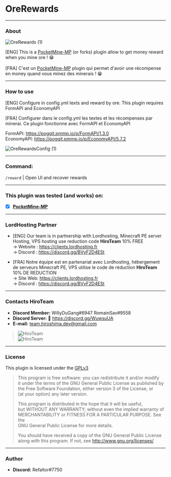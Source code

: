 # OreRewards
---
### About
![OreRewards (1)](https://user-images.githubusercontent.com/65712904/110148695-6cb55680-7ddd-11eb-9c2e-91c72b132aea.png)

[ENG] This is a [PocketMine-MP](https://github.com/pmmp/PocketMine-MP) (or forks) plugin allow to get money reward when you mine ore ! :grin:<br/><br/>
[FRA] C'est un [PocketMine-MP](https://github.com/pmmp/PocketMine-MP) plugin qui permet d'avoir une récompense en money quand vous minez des minerais ! :grin:

---
### How to use
[ENG] Configure in config.yml texts and reward by ore. This plugin requires FormAPI and EconomyAPI</br>

[FRA] Configurer dans le config.yml les textes et les récompenses par minerai. Ce plugin fonctionne avec FormAPI et EconomyAPI</br>

FormAPI: https://poggit.pmmp.io/p/FormAPI/1.3.0 </br>
EconomyAPI: https://poggit.pmmp.io/p/EconomyAPI/5.7.2

![OreRewardsConfig (1)](https://user-images.githubusercontent.com/65712904/110148996-ccabfd00-7ddd-11eb-8921-b0fba98aad4b.png)

---
### Command: 
```/reward``` | Open UI and recover rewards

---
### **This plugin was tested (and works) on:**

- [x] **[PocketMine-MP](https://github.com/pmmp/PocketMine-MP)**
---
### **LordHosting Partner**

- [ENG] Our team is in partnership with Lordhosting, Minecraft PE server Hosting, VPS hosting use reduction code __**HiroTeam**__ 10% FREE </br>
-> Website : https://clients.lordhosting.fr </br>
-> Discord : https://discord.gg/BVyF2D4ESt </br>

- [FRA] Notre équipe est en partenariat avec Lordhosting, hébergement de serveurs Minecraft PE, VPS utilise le code de réduction __**HiroTeam**__ 10% DE REDUCTION </br>
-> Site Web: https://clients.lordhosting.fr </br>
-> Discord : https://discord.gg/BVyF2D4ESt </br>
---
### Contacts HiroTeam

- **Discord Member:** WillyDuGang#6947 RomainSav#9558
- **Discord Server:** :link:  https://discord.gg/WuwsuUA<br/>
- **E-mail:** team.hiroshima.dev@gmail.com<br/>

> ![HiroTeam](https://www.zupimages.net/up/20/25/mb59.png) </br>
> ![HiroTeam](https://cdn.discordapp.com/attachments/701520774598492220/723269120992215080/PicsArt_06-18-10.13.13.png)

---
### License
This plugin is licensed under the [GPLv3](http://www.gnu.org/licenses/gpl-3.0.html)

>This program is free software: you can redistribute it and/or modify<br/>
>it under the terms of the GNU General Public License as published by<br/>
>the Free Software Foundation, either version 3 of the License, or<br/>
>(at your option) any later version.<br/>
>
>This program is distributed in the hope that it will be useful,<br/>
>but WITHOUT ANY WARRANTY; without even the implied warranty of<br/>
>MERCHANTABILITY or FITNESS FOR A PARTICULAR PURPOSE.  See the<br/>
>GNU General Public License for more details.<br/>
>
>You should have received a copy of the GNU General Public License<br/>
>along with this program.  If not, see http://www.gnu.org/licenses/
---
### Author
- **Discord:** Refaltor#7750
